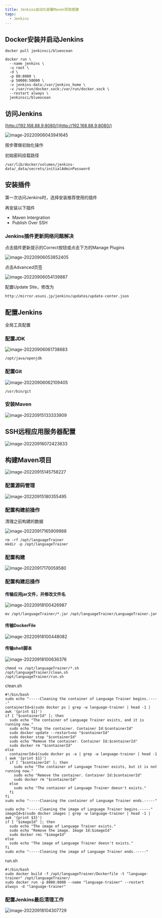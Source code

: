 ```yaml
---
title: Jenkins自动化部署Maven项目搭建
tags: 
  - Jenkins
---
```


## Docker安装并启动Jenkins

<!--more-->

```
docker pull jenkinsci/blueocean

docker run \
  --name jenkins \
  -u root \
  -d \
  -p 80:8080 \
  -p 50000:50000 \
  -v jenkins-data:/var/jenkins_home \
  -v /var/run/docker.sock:/var/run/docker.sock \
  --restart always \
  jenkinsci/blueocean
```



## 访问Jenkins

[http://192.168.88.9:8080/](http://192.168.88.9:8080/)

![image-20220906043941645](https://oliver-blog.oss-cn-shenzhen.aliyuncs.com/20220906044141.png)

按步骤做初始化操作

初始密码挂载路径

`/var/lib/docker/volumes/jenkins-data/_data/secrets/initialAdminPassword`



## 安装插件

第一次访问Jenkins时，选择安装推荐使用的插件

再安装以下插件

* Maven Intergration
* Publish Over SSH

### Jenkins插件更新网络问题解决

点击插件更新提示的Correct按钮或点击下方的Manage Plugins

![image-20220906053852405](https://oliver-blog.oss-cn-shenzhen.aliyuncs.com/20220906053853.png)

点击Advanced页签

![image-20220906054139887](https://oliver-blog.oss-cn-shenzhen.aliyuncs.com/20220906054141.png)

配置Update Site，修改为

`http://mirror.esuni.jp/jenkins/updates/update-center.json`



## 配置Jenkins

全局工具配置

### 配置JDK

![image-20220906061738683](https://oliver-blog.oss-cn-shenzhen.aliyuncs.com/20220922061337.png)

`/opt/java/openjdk`

### 配置Git

![image-20220906062109405](https://oliver-blog.oss-cn-shenzhen.aliyuncs.com/20220922061350.png)

`/usr/bin/git`

### 安装Maven

![image-20220915133333909](https://oliver-blog.oss-cn-shenzhen.aliyuncs.com/20220915133401.png)



## SSH远程应用服务器配置

![image-20220916072423833](C:\Users\Oliver\Desktop\upload\image-20220916072423833.png)



## 构建Maven项目

![image-20220915145758227](https://oliver-blog.oss-cn-shenzhen.aliyuncs.com/20220915145800.png)

### 配置源码管理

![image-20220915180355495](https://oliver-blog.oss-cn-shenzhen.aliyuncs.com/20220915180358.png)

### 配置构建前操作

清理之前构建的数据

![image-20220917165909988](https://oliver-blog.oss-cn-shenzhen.aliyuncs.com/20220917165935.png)

```
rm -rf /opt/languageTrainer
mkdir -p /opt/languageTrainer
```

### 配置构建

![image-20220917170059580](https://oliver-blog.oss-cn-shenzhen.aliyuncs.com/20220917170100.png)

### 配置构建后操作

#### 传输应用jar文件，并修改文件名

![image-20220918100426987](https://oliver-blog.oss-cn-shenzhen.aliyuncs.com/20220918100458.png)

```shell
mv /opt/languageTrainer/*.jar /opt/languageTrainer/LanguageTrainer.jar
```

#### 传输DockerFile

![image-20220918100448082](https://oliver-blog.oss-cn-shenzhen.aliyuncs.com/20220918100515.png)

#### 传输shell脚本

![image-20220918100636376](https://oliver-blog.oss-cn-shenzhen.aliyuncs.com/20220918100643.png)

```
chmod +x /opt/languageTrainer/*.sh
/opt/languageTrainer/clean.sh
/opt/languageTrainer/run.sh
```

clean.sh

```shell
#!/bin/bash
sudo echo "-----Cleaning the container of Language Trainer begins.-----"
containerId=$(sudo docker ps | grep -w language-trainer | head -1 | awk '{print $1}')
if [ "$containerId" ]; then
  sudo echo "The container of Language Trainer exists, and it is running now."
  sudo echo "Stop the container. Container Id:$containerId"
  sudo docker update --restart=no "$containerId"
  sudo docker stop "$containerId"
  sudo echo "Remove the container. Container Id:$containerId"
  sudo docker rm "$containerId"
else
  containerId=$(sudo docker ps -a | grep -w language-trainer | head -1 | awk '{print $1}')
  if [ "$containerId" ]; then
    sudo echo "The container of Language Trainer exists, but it is not running now."
    sudo echo "Remove the container. Container Id:$containerId"
    sudo docker rm "$containerId"
  else
    sudo echo "The container of Language Trainer doesn't exists."
  fi
fi
sudo echo "-----Cleaning the container of Language Trainer ends.-----"

sudo echo "-----Cleaning the image of Language Trainer begins.-----"
imageId=$(sudo docker images | grep -w language-trainer | head -1 | awk '{print $3}')
if [ "$imageId" ]; then
  sudo echo "The image of Language Trainer exists."
  sudo echo "Remove the image. Image Id:$imageId"
  sudo docker rmi "$imageId"
else
  sudo echo "The image of Language Trainer doesn't exists."
fi
sudo echo "-----Cleaning the image of Language Trainer ends.-----"
```

run.sh

```shell
#!/bin/bash
sudo docker build -f /opt/languageTrainer/Dockerfile -t "language-trainer" /opt/languageTrainer/
sudo docker run -p 8080:8080 --name "language-trainer" --restart always -d "language-trainer"
```

### 配置Jenkins最后清理工作

![image-20220918104307729](https://oliver-blog.oss-cn-shenzhen.aliyuncs.com/20220918104349.png)